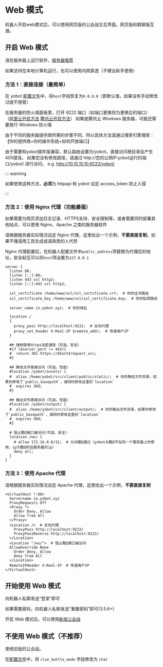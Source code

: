 # Web 模式

机器人开启web模式后，可以使用网页版的公会战交互界面。网页版和群聊版互通。

## 开启 Web 模式

请在服务器上运行软件，[服务器推荐](../install/server.md)

如果坚持在本地计算机运行，也可以使用内网穿透（不建议新手使用）

### 方法 1：直接连接（最简单）

在 yobot [配置文件](./configuration.md)中，将`host`字段恢复为`0.0.0.0`（即默认值，如果没有手动修改过就不用管）

在服务器的防火墙面板里，打开 9222 端口（如端口更换则为更换后的端口）  
（[阿里云开启方法](https://help.aliyun.com/document_detail/25471.html) [腾讯云开启方法](https://cloud.tencent.com/document/product/213/39740)）
如果是腾讯云 Windows 服务器，可能还需要放行 Windows 防火墙

由于不同的服务器提供商所需的步骤不同，所以具体方法请通过搜索引擎搜索：【你的提供商+你的操作系统+如何开放端口】

由于需要和yobot插件版兼容，默认路由设置为/yobot，直接访问根目录会产生405错误。
如果您没有修改路径，请通过 http://您的公网IP:yobot运行的端口/yobot/ 进行访问。
e.g. http://10.10.10.10:9222/yobot/

::: warning

如果使用这种方法，**必须**为 httpapi 和 yobot 设定 access_token 防止入侵

:::

### 方法 2：使用 Nginx 代理（功能最强）

如果需要为网页添加日志记录、HTTPS支持、安全限制等，或者需要同时部署其他站点，可以使用 Nginx、Apache 之类的服务器软件

请根据服务器实际情况设定 Nginx 代理，这里给出一个示例，**不要直接复制**，如果不懂请用工具生成或请熟悉的人代劳

Nginx 代理配置后，在机器人配置文件中`public_address`项替换为代理后的地址，安全起见可以将`host`项设置为`127.0.0.1`

```nginx
server {
  listen 80;
  listen [::]:80;
  listen 443 ssl http2;
  listen [::]:443 ssl http2;

  ssl_certificate /home/www/ssl/ssl_certificate.crt;  # 你的证书路径
  ssl_certificate_key /home/www/ssl/ssl_certificate.key;  # 你的私钥路径

  server_name io.yobot.xyz;  # 你的域名

  location /
  {
    proxy_pass http://localhost:9222;  # 反向代理
    proxy_set_header X-Real-IP $remote_addr;  # 传递用户IP
  }

  ## 强制使用https加密通信（可选，安全）
  #if ($server_port != 443){
  #  return 301 https://$host$request_uri;
  #}

  ## 静态文件直接访问（可选，性能）
  #location /yobot/assets/ {
  #  alias /home/yobot/src/client/public/static/;  # 你的静态文件目录，如果你修改了`public_basepath`，请同时修改这里的`location`
  #  expires 30d;
  #}

  ## 输出文件直接访问（可选，性能）
  #location /yobot/output/ {
  #  alias /home/yobot/src/client/output/;  # 你的输出文件目录，如果你修改了`public_basepath`，请同时修改这里的`location`
  #  expires 30d;
  #}

  # 阻止酷Q接口被访问(可选，安全)
  location /ws/ {
    # allow 172.16.0.0/12;  # 允许酷Q通过（yobot与酷Q不在同一个服务器上时使用，ip为酷Q所在服务器的ip）
    deny all;
  }
}
```

### 方法 3：使用 Apache 代理

请根据服务器实际情况设定 Apache 代理，这里给出一个示例，**不要直接复制**

```apacheconf
<VirtualHost *:80>
  Servername io.yobot.xyz
  ProxyRequests Off
  <Proxy *>
    Order Deny, Allow
    Allow from All
  </Proxy>
  <Location />  # 反向代理
    ProxyPass http://localhost:9222/
    ProxyPassReverse http://localhost:9222/
  </Location>
  <Location "/ws/">  # 阻止酷Q接口被访问
  AllowOverride None
    Order Deny, Allow
    Deny from All
  </Location>
  RemoteIPHeader X-Real-IP  # 传递用户IP
</VirtualHost>
```

## 开始使用 Web 模式

向机器人私聊发送“登录”即可

如果需要密码，向机器人私聊发送“重置密码”即可\(3.5.6+\)

开启 Web 模式后，可以使用[新版公会战](./web-clanbattle.md)

## 不使用 Web 模式（不推荐）

使用旧版的公会战。

在[配置文件](./configuration.md)中，将 `clan_battle_mode` 字段修改为 `chat`
